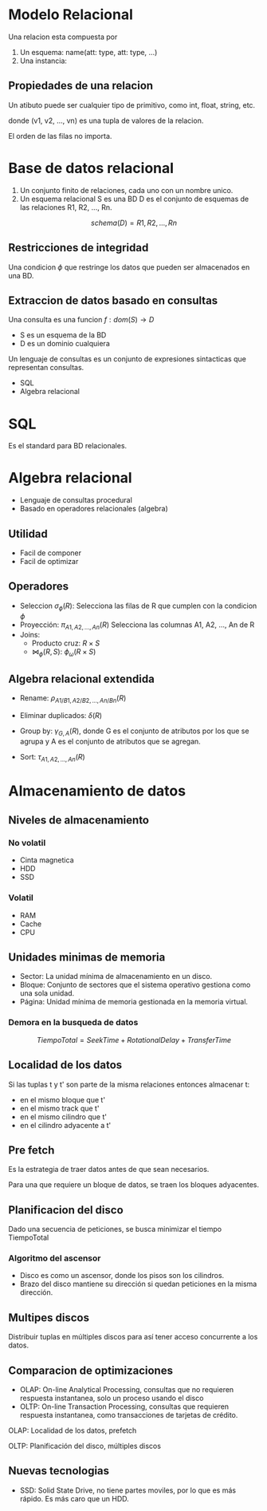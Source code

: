 # Modelo Relacional

Una relacion esta compuesta por

1. Un esquema: name(att: type, att: type, ...)
2. Una instancia: 


## Propiedades de una relacion

Un atibuto puede ser cualquier tipo de primitivo, como int, float, string, etc.

donde (v1, v2, ..., vn) es una tupla de valores de la relacion.

El orden de las filas no importa.

# Base de datos relacional

1. Un conjunto finito de relaciones, cada uno con un nombre unico.
2. Un esquema relacional S es una BD D es el conjunto de esquemas de las relaciones R1, R2, ..., Rn.

$$schema(D) = {R1, R2, ..., Rn}$$

## Restricciones de integridad

Una condicion $\phi$ que restringe los datos que pueden ser almacenados en una BD.

## Extraccion de datos basado en consultas

Una consulta es una funcion $f: dom(S) \rightarrow D$

- S es un esquema de la BD
- D es un dominio cualquiera

Un lenguaje de consultas es un conjunto de expresiones sintacticas que representan consultas.
- SQL
- Algebra relacional

# SQL

Es el standard para BD relacionales.

# Algebra relacional

- Lenguaje de consultas procedural
- Basado en operadores relacionales (algebra)

## Utilidad
- Facil de componer
- Facil de optimizar

## Operadores

- Seleccion $\sigma_{\phi}(R)$: Selecciona las filas de R que cumplen con la condicion $\phi$
- Proyección: $\pi_{A1, A2, ..., An}(R)$ Selecciona las columnas A1, A2, ..., An de R
- Joins:
    - Producto cruz: $R \times S$
    - $\bowtie_{\phi}(R, S)$: $\phi_{\omega}(R \times S)$

## Algebra relacional extendida
- Rename: $\rho_{A1/B1, A2/B2, ..., An/Bn}(R)$
- Eliminar duplicados: $\delta(R)$
- Group by: $\gamma_{G,A}(R)$, donde G es el conjunto de atributos por los que se agrupa y A es el conjunto de atributos que se agregan.

- Sort: $\tau_{A1, A2, ..., An}(R)$

# Almacenamiento de datos
## Niveles de almacenamiento

### No volatil
- Cinta magnetica
- HDD
- SSD

### Volatil
- RAM
- Cache
- CPU

## Unidades minimas de memoria
- Sector: La unidad mínima de almacenamiento en un disco.
- Bloque: Conjunto de sectores que el sistema operativo gestiona como una sola unidad.
- Página: Unidad mínima de memoria gestionada en la memoria virtual.


### Demora en la busqueda de datos

$$TiempoTotal = SeekTime + RotationalDelay + TransferTime$$


## Localidad de los datos

Si las tuplas t y t' son parte de la misma relaciones entonces almacenar t:

- en el mismo bloque que t'
- en el mismo track que t'
- en el mismo cilindro que t'
- en el cilindro adyacente a t'


## Pre fetch

Es la estrategia de traer datos antes de que sean necesarios.

Para una que requiere un bloque de datos, se traen los bloques adyacentes.

## Planificacion del disco

Dado una secuencia de peticiones, se busca minimizar el tiempo TiempoTotal

### Algoritmo del ascensor

- Disco es como un ascensor, donde los pisos son los cilindros.
- Brazo del disco mantiene su dirección si quedan peticiones en la misma dirección.


## Multipes discos

Distribuir tuplas en múltiples discos para así tener acceso concurrente a los datos.

## Comparacion de optimizaciones

- OLAP: On-line Analytical Processing, consultas que no requieren respuesta instantanea, solo un proceso usando el disco
- OLTP: On-line Transaction Processing, consultas que requieren respuesta instantanea, como transacciones de tarjetas de crédito.

OLAP: Localidad de los datos, prefetch

OLTP: Planificación del disco, múltiples discos


## Nuevas tecnologias

- SSD: Solid State Drive, no tiene partes moviles, por lo que es más rápido. Es más caro que un HDD.

